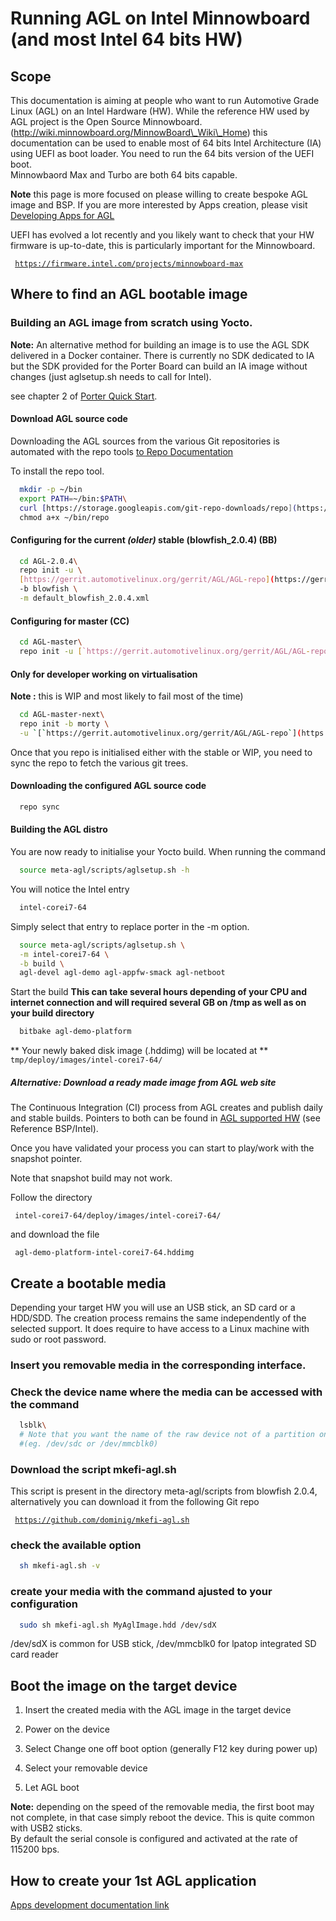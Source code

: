 # Running AGL on Intel Minnowboard (and most Intel 64 bits HW)

## Scope
This documentation is aiming at people who want to run Automotive Grade
Linux (AGL) on an Intel Hardware (HW). While the reference HW used by
AGL project is the Open Source Minnowboard.<br>
(http://wiki.minnowboard.org/MinnowBoard\_Wiki\_Home) this documentation
can be used to enable most of 64 bits Intel Architecture (IA) using UEFI
as boot loader. You need to run the 64 bits version of the UEFI boot.<br>
Minnowbaord Max and Turbo are both 64 bits capable.

**Note** this page is more focused on please willing to create
        bespoke AGL image and BSP. If you are more interested by Apps
        creation, please visit [ Developing
        Apps for AGL](https://wiki.automotivelinux.org/agl-distro/developer_resources_intel_apps)

UEFI has evolved a lot recently and you likely want to check that your
HW firmware is up-to-date, this is particularly important for the
Minnowboard.

` `[`https://firmware.intel.com/projects/minnowboard-max`](https://firmware.intel.com/projects/minnowboard-max)

## Where to find an AGL bootable image

### Building an AGL image from scratch using Yocto.

**Note:** An alternative method for building an image is to use
        the AGL SDK delivered in a Docker container. There is currently no SDK dedicated to IA 
        but the SDK provided for the Porter Board can build
        an IA image without changes (just aglsetup.sh needs to call for Intel).

see chapter 2 of [Porter Quick
Start](http://iot.bzh/download/public/2016/sdk/AGL-Kickstart-on-Renesas-Porter-board.pdf "wikilink").

#### Download AGL source code
Downloading the AGL sources from the various Git repositories is automated with the repo
tools [ to Repo
Documentation](https://source.android.com/source/using-repo.html "wikilink")

To install the repo tool.

```bash
  mkdir -p ~/bin
  export PATH=~/bin:$PATH\
  curl [https://storage.googleapis.com/git-repo-downloads/repo](https://storage.googleapis.com/git-repo-downloads/repo) > ~/bin/repo\
  chmod a+x ~/bin/repo
```



#### Configuring for the current *(older)* stable (blowfish\_2.0.4) (BB)

```bash
  cd AGL-2.0.4\
  repo init -u \
  [https://gerrit.automotivelinux.org/gerrit/AGL/AGL-repo](https://gerrit.automotivelinux.org/gerrit/AGL/AGL-repo) \
  -b blowfish \
  -m default_blowfish_2.0.4.xml
```
#### Configuring for master (CC)

```bash
  cd AGL-master\
  repo init -u [`https://gerrit.automotivelinux.org/gerrit/AGL/AGL-repo`](https://gerrit.automotivelinux.org/gerrit/AGL/AGL-repo)\
```

#### Only for developer working on virtualisation
**Note :** this is WIP and most likely to fail most of the time)
```bash
  cd AGL-master-next\
  repo init -b morty \
  -u `[`https://gerrit.automotivelinux.org/gerrit/AGL/AGL-repo`](https://gerrit.automotivelinux.org/gerrit/AGL/AGL-repo)
```

Once that you repo is initialised either with the stable or WIP, you
need to sync the repo to fetch the various git trees.

#### Downloading the configured AGL source code

```bash
  repo sync
```

#### Building the AGL distro
You are now ready to initialise your Yocto build. When running the
command

```bash
  source meta-agl/scripts/aglsetup.sh -h
```

You will notice the Intel entry

```bash
  intel-corei7-64
```
Simply select that entry to replace porter in the -m option.

```bash
  source meta-agl/scripts/aglsetup.sh \
  -m intel-corei7-64 \
  -b build \
  agl-devel agl-demo agl-appfw-smack agl-netboot
```

Start the build **This can take several hours depending of your CPU and
internet connection and will required several GB on /tmp as well as on your build directory**

```bash
  bitbake agl-demo-platform
```
** Your newly baked disk image (.hddimg) will be located at **
  `tmp/deploy/images/intel-corei7-64/`

##### Alternative: Download a *ready made* image from AGL web site

The Continuous Integration (CI) process from AGL creates and publish
daily and stable builds. Pointers to both can be found in [ AGL
supported HW](agl-distro: "wikilink") (see Reference BSP/Intel).

Once you have validated your process you can start to play/work with the
snapshot pointer.

Note that snapshot build may not work.

Follow the directory

` intel-corei7-64/deploy/images/intel-corei7-64/`

and download the file

` agl-demo-platform-intel-corei7-64.hddimg`

## Create a bootable media

Depending your target HW you will use an USB stick, an SD card or a
HDD/SDD. The creation process remains the same independently of the
selected support. It does require to have access to a Linux machine with
sudo or root password.

### Insert you removable media in the corresponding interface.

### Check the device name where the media can be accessed with the command

```bash
  lsblk\
  # Note that you want the name of the raw device not of a partition on the media \
  #(eg. /dev/sdc or /dev/mmcblk0)
```
### Download the script mkefi-agl.sh 
This script is present in the directory meta-agl/scripts from blowfish 2.0.4, alternatively you can download it from the following Git repo

` `[`https://github.com/dominig/mkefi-agl.sh`](https://github.com/dominig/mkefi-agl.sh)


### check the available option

```bash
  sh mkefi-agl.sh -v
```
### create your media with the command ajusted to your configuration

```bash
  sudo sh mkefi-agl.sh MyAglImage.hdd /dev/sdX
```
/dev/sdX is common for USB stick, /dev/mmcblk0 for lpatop integrated SD card reader

## Boot the image on the target device

1. Insert the created media with the AGL image in the target device

1. Power on the device

1. Select Change one off boot option (generally F12 key during power up)

1. Select your removable device

1. Let AGL boot

**Note:** depending on the speed of the removable media, the first boot
may not complete, in that case simply reboot the device. This is quite common with USB2 sticks.<br>
By default the serial console is configured and activated at the rate of 115200 bps.

## How to create your 1st AGL application

[ Apps development documentation
link](agl-distro:developer_resources_intel_apps "wikilink")
